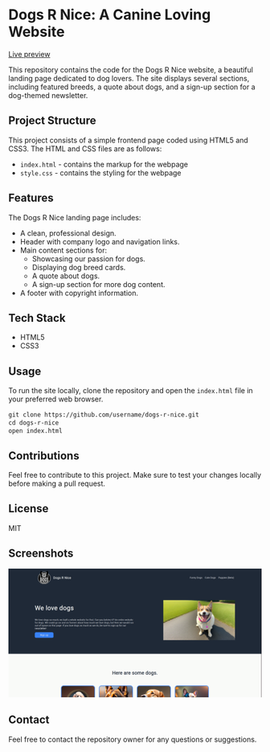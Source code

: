 # Dogs R Nice: A Canine Loving Website

[Live preview](https://danielm94.github.io/landing-page-project/)

This repository contains the code for the Dogs R Nice website, a beautiful landing page dedicated to dog lovers. The site displays several sections, including featured breeds, a quote about dogs, and a sign-up section for a dog-themed newsletter.

## Project Structure

This project consists of a simple frontend page coded using HTML5 and CSS3. The HTML and CSS files are as follows:

- `index.html` - contains the markup for the webpage
- `style.css` - contains the styling for the webpage

## Features

The Dogs R Nice landing page includes:

- A clean, professional design.
- Header with company logo and navigation links.
- Main content sections for:
  - Showcasing our passion for dogs.
  - Displaying dog breed cards.
  - A quote about dogs.
  - A sign-up section for more dog content.
- A footer with copyright information.

## Tech Stack

- HTML5
- CSS3

## Usage

To run the site locally, clone the repository and open the `index.html` file in your preferred web browser.

```
git clone https://github.com/username/dogs-r-nice.git
cd dogs-r-nice
open index.html
```

## Contributions

Feel free to contribute to this project. Make sure to test your changes locally before making a pull request.

## License

MIT

## Screenshots

![Site preview](images/screenshots/preview.png?raw=true "Site preview")

## Contact

Feel free to contact the repository owner for any questions or suggestions.